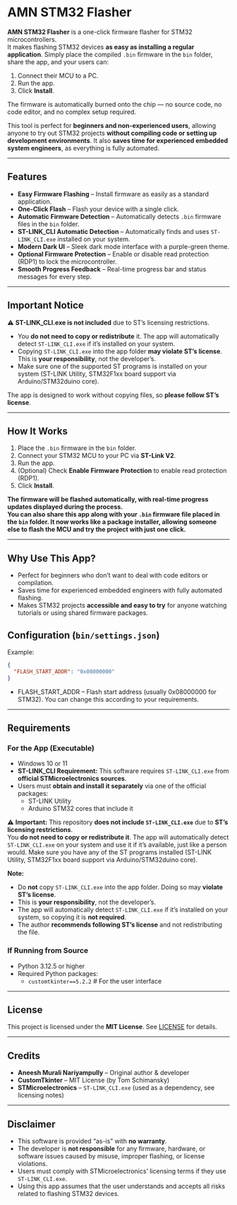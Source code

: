 # AMN STM32 Flasher

**AMN STM32 Flasher** is a one-click firmware flasher for STM32 microcontrollers.  
It makes flashing STM32 devices **as easy as installing a regular application**. Simply place the compiled `.bin` firmware in the `bin` folder, share the app, and your users can:

1. Connect their MCU to a PC.  
2. Run the app.  
3. Click **Install**.  

The firmware is automatically burned onto the chip — no source code, no code editor, and no complex setup required.  

This tool is perfect for **beginners and non-experienced users**, allowing anyone to try out STM32 projects **without compiling code or setting up development environments**. It also **saves time for experienced embedded system engineers**, as everything is fully automated.

---

## Features

- **Easy Firmware Flashing** – Install firmware as easily as a standard application.  
- **One-Click Flash** – Flash your device with a single click.  
- **Automatic Firmware Detection** – Automatically detects `.bin` firmware files in the `bin` folder.  
- **ST-LINK_CLI Automatic Detection** – Automatically finds and uses `ST-LINK_CLI.exe` installed on your system.  
- **Modern Dark UI** – Sleek dark mode interface with a purple-green theme.  
- **Optional Firmware Protection** – Enable or disable read protection (RDP1) to lock the microcontroller.  
- **Smooth Progress Feedback** – Real-time progress bar and status messages for every step.

---

## Important Notice

⚠️ **ST-LINK_CLI.exe is not included** due to ST’s licensing restrictions.  

- You **do not need to copy or redistribute** it. The app will automatically detect `ST-LINK_CLI.exe` if it’s installed on your system.  
- Copying `ST-LINK_CLI.exe` into the app folder **may violate ST’s license**. This is **your responsibility**, not the developer’s.  
- Make sure one of the supported ST programs is installed on your system (ST-LINK Utility, STM32F1xx board support via Arduino/STM32duino core).  

The app is designed to work without copying files, so **please follow ST’s license**.  

---

## How It Works

1. Place the `.bin` firmware in the `bin` folder.  
2. Connect your STM32 MCU to your PC via **ST-Link V2**.
3. Run the app.
4. (Optional) Check **Enable Firmware Protection** to enable read protection (RDP1).  
5. Click **Install**.  

**The firmware will be flashed automatically, with real-time progress updates displayed during the process.  
You can also share this app along with your `.bin` firmware file placed in the `bin` folder. It now works like a **package installer**, allowing someone else to flash the MCU and try the project with just one click.**


---

## Why Use This App?

- Perfect for beginners who don’t want to deal with code editors or compilation.  
- Saves time for experienced embedded engineers with fully automated flashing.  
- Makes STM32 projects **accessible and easy to try** for anyone watching tutorials or using shared firmware packages.


## Configuration (`bin/settings.json`)

Example:

```json
{
  "FLASH_START_ADDR": "0x08000000"
}
```
- FLASH_START_ADDR – Flash start address (usually 0x08000000 for STM32). You can change this according to your requirements.

---

## Requirements

### For the App (Executable)

- Windows 10 or 11  
- **ST-LINK_CLI Requirement:** This software requires `ST-LINK_CLI.exe` from **official STMicroelectronics sources**.  
- Users must **obtain and install it separately** via one of the official packages:  
  - ST-LINK Utility  
  - Arduino STM32 cores that include it  

⚠️ **Important:** This repository **does not include `ST-LINK_CLI.exe`** due to **ST’s licensing restrictions**.  
You **do not need to copy or redistribute it**. The app will automatically detect `ST-LINK_CLI.exe` on your system and use it if it’s available, just like a person would. Make sure you have any of the ST programs installed (ST-LINK Utility, STM32F1xx board support via Arduino/STM32duino core).  

**Note:**  
- Do **not** copy `ST-LINK_CLI.exe` into the app folder. Doing so may **violate ST’s license**.  
- This is **your responsibility**, not the developer’s.  
- The app will automatically detect `ST-LINK_CLI.exe` if it’s installed on your system, so copying it is **not required**.  
- The author **recommends following ST’s license** and not redistributing the file.



### If Running from Source

- Python 3.12.5 or higher  
- Required Python packages:  
  - `customtkinter==5.2.2`  # For the user interface  


---

## License

This project is licensed under the **MIT License**. See [LICENSE](LICENSE) for details.  


---

## Credits

- **Aneesh Murali Nariyampully** – Original author & developer  
- **CustomTkinter**  – MIT License (by Tom Schimansky)
- **STMicroelectronics** – `ST-LINK_CLI.exe` (used as a dependency, see licensing notes)  

---

## Disclaimer

- This software is provided “as-is” with **no warranty**.  
- The developer is **not responsible** for any firmware, hardware, or software issues caused by misuse, improper flashing, or license violations.  
- Users must comply with STMicroelectronics’ licensing terms if they use `ST-LINK_CLI.exe`.  
- Using this app assumes that the user understands and accepts all risks related to flashing STM32 devices.

